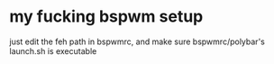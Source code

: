 # my fucking bspwm setup

just edit the feh path in bspwmrc, and make sure bspwmrc/polybar's launch.sh is executable
